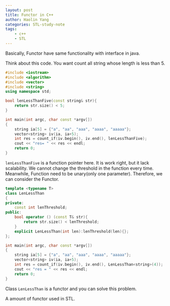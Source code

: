 ```yaml
---
layout: post
title: Functor in C++
author: Haolin Yang
categories: STL-study-note
tags:
    - c++
    - STL
---
```


Basically, Functor have same functionality with interface in java.

Think about this code. You want count all string whose length is less than 5.

```cpp
#include <iostream>
#include <algorithm>
#include <vector>
#include <string>
using namespace std;

bool lenLessThanFive(const string& str){
    return str.size() < 5;
}

int main(int argc, char const *argv[])
{
    string ia[5] = {"a", "aa", "aaa", "aaaa", "aaaaa"};
    vector<string> iv(ia, ia+5);
    int res = count_if(iv.begin(), iv.end(), lenLessThanFive);
    cout << "res= " << res << endl;
    return 0;
}
```

`lenLessThanFive` is a function pointer here. It is work right, but it lack scalability. We cannot change the threshold in the function every time. Meanwhile, Function need to be unary(only one parameter). Therefore, we can consider the Functor.

```cpp
template <typename T>
class LenLessThan
{
private:
    const int lenThreshold;
public:
    bool operator () (const T& str){
        return str.size() < lenThreshold;
    }
    explicit LenLessThan(int len):lenThreshold(len){};
};

int main(int argc, char const *argv[])
{
    string ia[5] = {"a", "aa", "aaa", "aaaa", "aaaaa"};
    vector<string> iv(ia, ia+5);
    int res = count_if(iv.begin(), iv.end(), LenLessThan<string>(4));
    cout << "res = " << res << endl;
    return 0;
}
```

Class `LenLessThan` is a functor and you can solve this problem.

A amount of functor used in STL.
